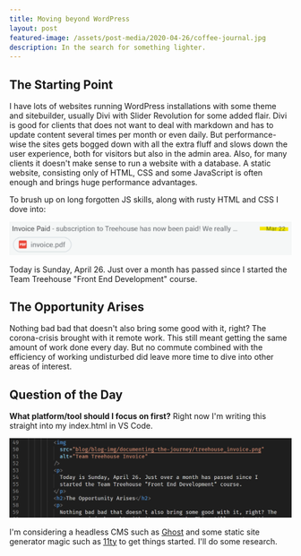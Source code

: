```yaml
---
title: Moving beyond WordPress
layout: post
featured-image: /assets/post-media/2020-04-26/coffee-journal.jpg
description: In the search for something lighter.
---
```


## The Starting Point

I have lots of websites running WordPress installations with some theme and sitebuilder, usually Divi with Slider Revolution for some added flair. Divi is good for clients that does not want to deal with markdown and has to update content several times per month or even daily. But performance-wise the sites gets bogged down with all the extra fluff and slows down the user experience, both for visitors but also in the admin area. Also, for many clients it doesn't make sense to run a website with a database. A static website, consisting only of HTML, CSS and some JavaScript is often enough and brings huge performance advantages.

To brush up on long forgotten JS skills, along with rusty HTML and CSS I dove into:

![Team Treehouse Invoice](/assets/post-media/2020-04-26/treehouse_invoice.png "Team Treehouse Invoice")

Today is Sunday, April 26. Just over a month has passed since I started
the Team Treehouse "Front End Development" course.

## The Opportunity Arises

Nothing bad bad that doesn't also bring some good with it, right? The
corona-crisis brought with it remote work. This still meant getting the
same amount of work done every day. But no commute combined with the
efficiency of working undisturbed did leave more time to dive into other
areas of interest.

## Question of the Day

**What platform/tool should I focus on first?**
Right now I'm writing this straight into my index.html in VS Code.

![VS Code editor](/assets/post-media/2020-04-26/html-edit.png "VS Code editor")

I'm considering a headless CMS such as
[Ghost](https://ghost.org/) and some static site generator magic
such as [11ty](https://www.11ty.dev/) to get things started. I'll do some research.
